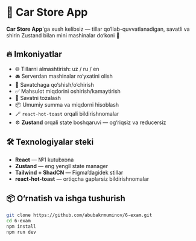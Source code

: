 # 🚗 Car Store App

**Car Store App**'ga xush kelibsiz — tillar qo‘llab-quvvatlanadigan, savatli va shirin Zustand bilan mini mashinalar do‘koni 🧠

## 🔥 Imkoniyatlar

- 🌐 Tillarni almashtirish: uz / ru / en
- 🚘 Serverdan mashinalar ro‘yxatini olish
- 🛒 Savatchaga qo‘shish/o‘chirish
- ✅ Mahsulot miqdorini oshirish/kamaytirish
- 🧼 Savatni tozalash
- 📦 Umumiy summa va miqdorni hisoblash
- 🪄 `react-hot-toast` orqali bildirishnomalar
- ⚙️ **Zustand** orqali state boshqaruvi — og‘riqsiz va reducersiz

## 🛠️ Texnologiyalar steki

- **React** — №1 kutubxona
- **Zustand** — eng yengil state manager
- **Tailwind + ShadCN** — Figma’dagidek stillar
- **react-hot-toast** — ortiqcha gaplarsiz bildirishnomalar

## 📦 O‘rnatish va ishga tushurish

```bash
git clone https://github.com/abubakrmuminov/6-exam.git
cd 6-exam
npm install
npm run dev